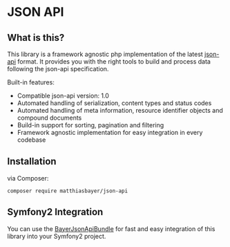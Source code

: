 JSON API
======

What is this?
-------------

This library is a framework agnostic php implementation of the latest [json-api](http://jsonapi.org/format/) format.
It provides you with the right tools to build and process data following the json-api specification.

Built-in features:

 * Compatible json-api version: 1.0
 * Automated handling of serialization, content types and status codes
 * Automated handling of meta information, resource identifier objects and compound documents
 * Build-in support for sorting, pagination and filtering
 * Framework agnostic implementation for easy integration in every codebase

Installation
------------
via Composer:
    
    composer require matthiasbayer/json-api

Symfony2 Integration
--------------------

You can use the [BayerJsonApiBundle](https://github.com/matthiasbayer/BayerJsonApiBundle) for fast and
easy integration of this library into your Symfony2 project.

